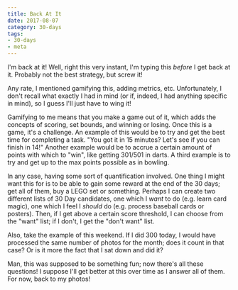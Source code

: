```yaml
---
title: Back At It
date: 2017-08-07
category: 30-days
tags:
- 30-days
- meta
---
```

<p>I'm back at it! Well, right this very instant, I'm typing this&nbsp;<em>before</em> I get back at it. Probably not the best strategy, but screw it!</p>
<p>Any rate, I mentioned gamifying this, adding metrics, etc. Unfortunately, I don't recall what exactly I had in mind (or if, indeed, I had anything specific in mind), so I guess I'll just have to wing it!</p>
<p>Gamifying to me means that you make a game out of it, which adds the concepts of scoring, set bounds, and winning or losing. Once this is a game, it's a challenge. An example of this would be to try and get the best time for completing a task. "You got it in 15 minutes? Let's see if you can finish in 14!" Another example would be to accrue a certain amount of points with which to "win", like getting 301/501 in darts. A third example is to try and get up to the max points possible as in bowling.</p>
<p>In any case, having some sort of quantification involved. One thing I might want this for is to be able to gain some reward at the end of the 30 days; get all of them, buy a LEGO set or something. Perhaps I can create two different lists of 30 Day candidates, one which I&nbsp;<em>want</em> to do (e.g. learn card magic), one which I feel I&nbsp;<em>should</em> do (e.g. process baseball cards or posters). Then, if I get above a certain score threshold, I can choose from the "want" list; if I don't, I get the "don't want" list.</p>
<p>Also, take the example of this weekend. If I did 300 today, I would have processed the same number of photos for the month; does it count in that case? Or is it more the fact that I sat down and did it?</p>
<p>Man, this was supposed to be something fun; now there's all these questions! I suppose I'll get better at this over time as I answer all of them. For now, back to my photos!</p>
